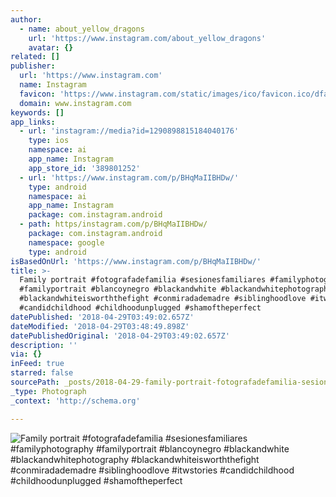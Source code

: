 ```yaml
---
author:
  - name: about_yellow_dragons
    url: 'https://www.instagram.com/about_yellow_dragons'
    avatar: {}
related: []
publisher:
  url: 'https://www.instagram.com'
  name: Instagram
  favicon: 'https://www.instagram.com/static/images/ico/favicon.ico/dfa85bb1fd63.ico'
  domain: www.instagram.com
keywords: []
app_links:
  - url: 'instagram://media?id=1290898815184040176'
    type: ios
    namespace: ai
    app_name: Instagram
    app_store_id: '389801252'
  - url: 'https://www.instagram.com/p/BHqMaIIBHDw/'
    type: android
    namespace: ai
    app_name: Instagram
    package: com.instagram.android
  - path: https/instagram.com/p/BHqMaIIBHDw/
    package: com.instagram.android
    namespace: google
    type: android
isBasedOnUrl: 'https://www.instagram.com/p/BHqMaIIBHDw/'
title: >-
  Family portrait #fotografadefamilia #sesionesfamiliares #familyphotography
  #familyportrait #blancoynegro #blackandwhite #blackandwhitephotography
  #blackandwhiteisworththefight #conmiradademadre #siblinghoodlove #itwstories
  #candidchildhood #childhoodunplugged #shamoftheperfect
datePublished: '2018-04-29T03:49:02.657Z'
dateModified: '2018-04-29T03:48:49.898Z'
datePublishedOriginal: '2018-04-29T03:49:02.657Z'
description: ''
via: {}
inFeed: true
starred: false
sourcePath: _posts/2018-04-29-family-portrait-fotografadefamilia-sesionesfamiliares-fam.md
_type: Photograph
_context: 'http://schema.org'

---
```

![Family portrait #fotografadefamilia #sesionesfamiliares #familyphotography #familyportrait #blancoynegro #blackandwhite #blackandwhitephotography #blackandwhiteisworththefight #conmiradademadre #siblinghoodlove #itwstories #candidchildhood #childhoodunplugged #shamoftheperfect](https://scontent-iad3-1.cdninstagram.com/vp/7e42e1059b66e52d4cbebf110d261628/5B5D5081/t51.2885-15/e35/13652021_1128555837204596_1250918016_n.jpg)